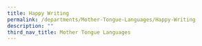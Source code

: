 ```yaml
---
title: Happy Writing
permalink: /departments/Mother-Tongue-Languages/Happy-Writing
description: ""
third_nav_title: Mother Tongue Languages
---
```

